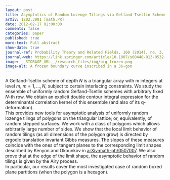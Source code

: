 ```yaml
---
layout: post
title: Asymptotics of Random Lozenge Tilings via Gelfand-Tsetlin Schemes
arXiv: 1202.3901 [math.PR]
date: 2012-02-17 02:00:00
comments: false
categories: paper
published: true
more-text: Full abstract
show-date: true
journal-ref: Probability Theory and Related Fields, 160 (2014), no. 3, 429–487
journal-web: https://link.springer.com/article/10.1007/s00440-013-0532-x
image: __STORAGE_URL__/research_files/img/big_frozen.png
image-alt: A frozen boundary curve inscribed in a 36-gon
---
```


A Gelfand-Tsetlin scheme of depth $N$ is a triangular array with m integers at
level $m$, $m=1,\ldots,N$, subject to certain interlacing constraints. We study the
ensemble of uniformly random Gelfand-Tsetlin schemes with arbitrary fixed $N$-th
row. We obtain an explicit double contour integral expression for the
determinantal correlation kernel of this ensemble (and also of its
q-deformation).<!--more-->
<br />This provides new tools for asymptotic analysis of uniformly random lozenge
tilings of polygons on the triangular lattice; or, equivalently, of random
stepped surfaces. We work with a class of polygons which allows arbitrarily
large number of sides. We show that the local limit behavior of random tilings
(as all dimensions of the polygon grow) is directed by ergodic translation
invariant Gibbs measures. The slopes of these measures coincide with the ones
of tangent planes to the corresponding limit shapes described by Kenyon and
Okounkov in <a href="https://arxiv.org/abs/math-ph/0507007">arXiv:math-ph/0507007</a>. We also prove that at the edge of the limit
shape, the asymptotic behavior of random tilings is given by the Airy process.
<br />In particular, our results cover the most investigated case of random boxed
plane partitions (when the polygon is a hexagon).
